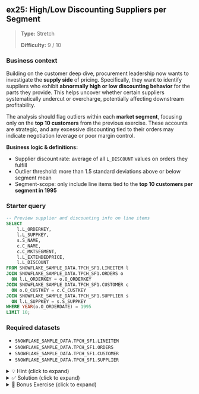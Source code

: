## ex25: High/Low Discounting Suppliers per Segment

> **Type:** Stretch  
>
> **Difficulty:** 9 / 10

### Business context
Building on the customer deep dive, procurement leadership now wants to investigate the **supply side** of pricing. Specifically, they want to identify suppliers who exhibit **abnormally high or low discounting behavior** for the parts they provide. This helps uncover whether certain suppliers systematically undercut or overcharge, potentially affecting downstream profitability.

The analysis should flag outliers within each **market segment**, focusing only on the **top 10 customers** from the previous exercise. These accounts are strategic, and any excessive discounting tied to their orders may indicate negotiation leverage or poor margin control.

**Business logic & definitions:**
* Supplier discount rate: average of all `L_DISCOUNT` values on orders they fulfill
* Outlier threshold: more than 1.5 standard deviations above or below segment mean
* Segment-scope: only include line items tied to the **top 10 customers per segment in 1995**

### Starter query
```sql
-- Preview supplier and discounting info on line items
SELECT
    l.L_ORDERKEY,
    l.L_SUPPKEY,
    s.S_NAME,
    c.C_NAME,
    c.C_MKTSEGMENT,
    l.L_EXTENDEDPRICE,
    l.L_DISCOUNT
FROM SNOWFLAKE_SAMPLE_DATA.TPCH_SF1.LINEITEM l
JOIN SNOWFLAKE_SAMPLE_DATA.TPCH_SF1.ORDERS o
  ON l.L_ORDERKEY = o.O_ORDERKEY
JOIN SNOWFLAKE_SAMPLE_DATA.TPCH_SF1.CUSTOMER c
  ON o.O_CUSTKEY = c.C_CUSTKEY
JOIN SNOWFLAKE_SAMPLE_DATA.TPCH_SF1.SUPPLIER s
  ON l.L_SUPPKEY = s.S_SUPPKEY
WHERE YEAR(o.O_ORDERDATE) = 1995
LIMIT 10;
```

### Required datasets

* `SNOWFLAKE_SAMPLE_DATA.TPCH_SF1.LINEITEM`
* `SNOWFLAKE_SAMPLE_DATA.TPCH_SF1.ORDERS`
* `SNOWFLAKE_SAMPLE_DATA.TPCH_SF1.CUSTOMER`
* `SNOWFLAKE_SAMPLE_DATA.TPCH_SF1.SUPPLIER`

<details>
<summary>💡 Hint (click to expand)</summary>

#### How to think about it

Start by filtering for 1995 and limiting to only the top 10 customers per segment (use a subquery or CTE). Then group all their line items by `S_SUPPKEY` and `C_MKTSEGMENT`, and compute:
- average discount per supplier
- standard deviation and mean discount per segment
Finally, flag suppliers whose average is unusually high or low relative to segment peers.

#### Helpful SQL concepts

`JOIN`, `GROUP BY`, `AVG()`, `STDDEV()`, `CTE`, `FILTER`, `OUTLIER DETECTION`

```sql
AVG(L_DISCOUNT) AS avg_discount,
STDDEV(L_DISCOUNT) OVER (PARTITION BY C_MKTSEGMENT)
```

</details>

<details>
<summary>✅ Solution (click to expand)</summary>

#### Working query

```sql
WITH top_customers AS (
    SELECT C_CUSTKEY, C_MKTSEGMENT
    FROM (
        SELECT
            c.C_CUSTKEY,
            c.C_MKTSEGMENT,
            SUM(l.L_EXTENDEDPRICE * (1 - l.L_DISCOUNT)) AS revenue,
            RANK() OVER (PARTITION BY c.C_MKTSEGMENT ORDER BY SUM(l.L_EXTENDEDPRICE * (1 - l.L_DISCOUNT)) DESC) AS rnk
        FROM SNOWFLAKE_SAMPLE_DATA.TPCH_SF1.ORDERS o
        JOIN SNOWFLAKE_SAMPLE_DATA.TPCH_SF1.CUSTOMER c ON o.O_CUSTKEY = c.C_CUSTKEY
        JOIN SNOWFLAKE_SAMPLE_DATA.TPCH_SF1.LINEITEM l ON o.O_ORDERKEY = l.L_ORDERKEY
        WHERE YEAR(o.O_ORDERDATE) = 1995
        GROUP BY c.C_CUSTKEY, c.C_MKTSEGMENT
    )
    WHERE rnk <= 10
),
supplier_discounts AS (
    SELECT
        s.S_SUPPKEY,
        s.S_NAME,
        c.C_MKTSEGMENT,
        AVG(l.L_DISCOUNT) AS avg_discount
    FROM SNOWFLAKE_SAMPLE_DATA.TPCH_SF1.LINEITEM l
    JOIN SNOWFLAKE_SAMPLE_DATA.TPCH_SF1.ORDERS o ON l.L_ORDERKEY = o.O_ORDERKEY
    JOIN SNOWFLAKE_SAMPLE_DATA.TPCH_SF1.CUSTOMER c ON o.O_CUSTKEY = c.C_CUSTKEY
    JOIN SNOWFLAKE_SAMPLE_DATA.TPCH_SF1.SUPPLIER s ON l.L_SUPPKEY = s.S_SUPPKEY
    WHERE YEAR(o.O_ORDERDATE) = 1995
      AND c.C_CUSTKEY IN (SELECT C_CUSTKEY FROM top_customers)
    GROUP BY s.S_SUPPKEY, s.S_NAME, c.C_MKTSEGMENT
),
segment_stats AS (
    SELECT
        C_MKTSEGMENT,
        AVG(avg_discount) AS segment_avg,
        STDDEV(avg_discount) AS segment_std
    FROM supplier_discounts
    GROUP BY C_MKTSEGMENT
)
SELECT
    sd.C_MKTSEGMENT,
    sd.S_NAME,
    sd.avg_discount,
    ss.segment_avg,
    ss.segment_std,
    CASE
        WHEN sd.avg_discount > ss.segment_avg + 1.5 * ss.segment_std THEN 'High Outlier'
        WHEN sd.avg_discount < ss.segment_avg - 1.5 * ss.segment_std THEN 'Low Outlier'
        ELSE 'Normal'
    END AS outlier_flag
FROM supplier_discounts sd
JOIN segment_stats ss
  ON sd.C_MKTSEGMENT = ss.C_MKTSEGMENT
ORDER BY C_MKTSEGMENT, avg_discount DESC;
```

#### Why this works

This query restricts the analysis to top customers, isolates the suppliers serving them, and compares supplier-level average discounts against segment-wide benchmarks using standard deviation. This flags anomalies in pricing behavior with statistical rigor.

#### Business answer

You now know which suppliers in each segment give unusually high or low discounts to top customers — insights that could prompt renegotiations or audits.

#### Take-aways

* Outlier detection is a practical use of `AVG()` and `STDDEV()`
* Join chains with filters can isolate rich subpopulations (e.g. top customers only)
* Avoid hardcoding thresholds (e.g. `1.5`) — use named parameters or config tables for flexibility and auditability
* Replace inline labels (like `"High Outlier"`) with controlled mappings or dimension tables for clarity and consistency

</details>

<details>
<summary>🎁 Bonus Exercise (click to expand)</summary>

Also compute the **total revenue** per supplier for these top accounts. Highlight suppliers with both **high revenue contribution and outlier discounting**, as they are most likely to impact margins.

</details>
